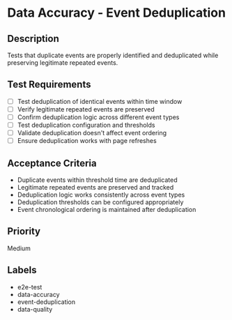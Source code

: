 # Data Accuracy - Event Deduplication

## Description
Tests that duplicate events are properly identified and deduplicated while preserving legitimate repeated events.

## Test Requirements
- [ ] Test deduplication of identical events within time window
- [ ] Verify legitimate repeated events are preserved
- [ ] Confirm deduplication logic across different event types
- [ ] Test deduplication configuration and thresholds
- [ ] Validate deduplication doesn't affect event ordering
- [ ] Ensure deduplication works with page refreshes

## Acceptance Criteria
- Duplicate events within threshold time are deduplicated
- Legitimate repeated events are preserved and tracked
- Deduplication logic works consistently across event types
- Deduplication thresholds can be configured appropriately
- Event chronological ordering is maintained after deduplication

## Priority
Medium

## Labels
- e2e-test
- data-accuracy
- event-deduplication
- data-quality